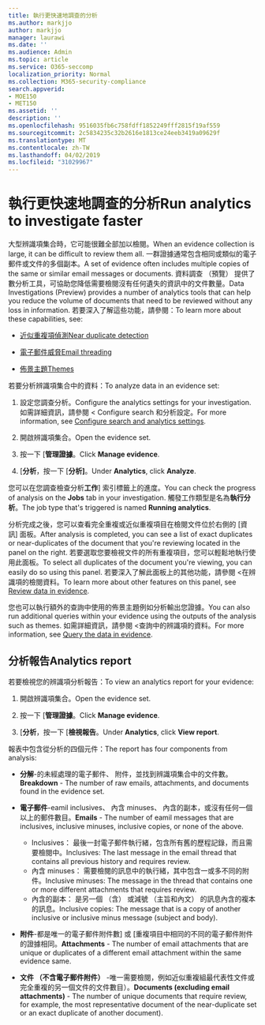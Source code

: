 ```yaml
---
title: 執行更快速地調查的分析
ms.author: markjjo
author: markjjo
manager: laurawi
ms.date: ''
ms.audience: Admin
ms.topic: article
ms.service: O365-seccomp
localization_priority: Normal
ms.collection: M365-security-compliance
search.appverid:
- MOE150
- MET150
ms.assetid: ''
description: ''
ms.openlocfilehash: 9516035fb6c758fdff1852249fff2815f19af559
ms.sourcegitcommit: 2c5834235c32b2616e1813ce24eeb3419a09629f
ms.translationtype: MT
ms.contentlocale: zh-TW
ms.lasthandoff: 04/02/2019
ms.locfileid: "31029967"
---
```

# <a name="run-analytics-to-investigate-faster"></a><span data-ttu-id="66c41-102">執行更快速地調查的分析</span><span class="sxs-lookup"><span data-stu-id="66c41-102">Run analytics to investigate faster</span></span>

<span data-ttu-id="66c41-103">大型辨識項集合時，它可能很難全部加以檢閱。</span><span class="sxs-lookup"><span data-stu-id="66c41-103">When an evidence collection is large, it can be difficult to review them all.</span></span> <span data-ttu-id="66c41-104">一群證據通常包含相同或類似的電子郵件或文件的多個副本。</span><span class="sxs-lookup"><span data-stu-id="66c41-104">A set of evidence often includes multiple copies of the same or similar email messages or documents.</span></span> <span data-ttu-id="66c41-105">資料調查 （預覽） 提供了數分析工具，可協助您降低需要檢閱沒有任何遺失的資訊中的文件數量。</span><span class="sxs-lookup"><span data-stu-id="66c41-105">Data Investigations (Preview) provides a number of analytics tools that can help you reduce the volume of documents that need to be reviewed without any loss in information.</span></span> <span data-ttu-id="66c41-106">若要深入了解這些功能，請參閱：</span><span class="sxs-lookup"><span data-stu-id="66c41-106">To learn more about these capabilities, see:</span></span>

- [<span data-ttu-id="66c41-107">近似重複項偵測</span><span class="sxs-lookup"><span data-stu-id="66c41-107">Near duplicate detection</span></span>](near-duplicates.md)

- [<span data-ttu-id="66c41-108">電子郵件威脅</span><span class="sxs-lookup"><span data-stu-id="66c41-108">Email threading</span></span>](email-threading.md)

- [<span data-ttu-id="66c41-109">佈景主題</span><span class="sxs-lookup"><span data-stu-id="66c41-109">Themes</span></span>](themes.md)

<span data-ttu-id="66c41-110">若要分析辨識項集合中的資料：</span><span class="sxs-lookup"><span data-stu-id="66c41-110">To analyze data in an evidence set:</span></span>

1. <span data-ttu-id="66c41-111">設定您調查分析。</span><span class="sxs-lookup"><span data-stu-id="66c41-111">Configure the analytics settings for your investigation.</span></span> <span data-ttu-id="66c41-112">如需詳細資訊，請參閱 < <b0>Configure search 和分析設定</b0>。</span><span class="sxs-lookup"><span data-stu-id="66c41-112">For more information, see [Configure search and analytics settings](configure-search-analytics-settings.md).</span></span>

2. <span data-ttu-id="66c41-113">開啟辨識項集合。</span><span class="sxs-lookup"><span data-stu-id="66c41-113">Open the evidence set.</span></span>

3. <span data-ttu-id="66c41-114">按一下 [**管理證據**。</span><span class="sxs-lookup"><span data-stu-id="66c41-114">Click **Manage evidence**.</span></span>

4. <span data-ttu-id="66c41-115">[**分析**，按一下 [**分析]**。</span><span class="sxs-lookup"><span data-stu-id="66c41-115">Under **Analytics**, click **Analyze**.</span></span>

<span data-ttu-id="66c41-116">您可以在您調查檢查分析**工作**] 索引標籤上的進度。</span><span class="sxs-lookup"><span data-stu-id="66c41-116">You can check the progress of analysis on the **Jobs** tab in your investigation.</span></span> <span data-ttu-id="66c41-117">觸發工作類型是名為**執行分析**。</span><span class="sxs-lookup"><span data-stu-id="66c41-117">The job type that's triggered is named **Running analytics**.</span></span>

 <span data-ttu-id="66c41-118">分析完成之後，您可以查看完全重複或近似重複項目在檢閱文件位於右側的 [資訊] 面板。</span><span class="sxs-lookup"><span data-stu-id="66c41-118">After analysis is completed, you can see a list of exact duplicates or near-duplicates of the document that you're reviewing located in the panel on the right.</span></span> <span data-ttu-id="66c41-119">若要選取您要檢視文件的所有重複項目，您可以輕鬆地執行使用此面板。</span><span class="sxs-lookup"><span data-stu-id="66c41-119">To select all duplicates of the document you're viewing, you can easily do so using this panel.</span></span> <span data-ttu-id="66c41-120">若要深入了解此面板上的其他功能，請參閱 <<c0>在辨識項的檢閱資料。</span><span class="sxs-lookup"><span data-stu-id="66c41-120">To learn more about other features on this panel, see [Review data in evidence](review-data-in-evidence.md).</span></span> 

<span data-ttu-id="66c41-121">您也可以執行額外的查詢中使用的佈景主題例如分析輸出您證據。</span><span class="sxs-lookup"><span data-stu-id="66c41-121">You can also run additional queries within your evidence using the outputs of the analysis such as themes.</span></span> <span data-ttu-id="66c41-122">如需詳細資訊，請參閱 <<c0>查詢中的辨識項的資料。</span><span class="sxs-lookup"><span data-stu-id="66c41-122">For more information, see [Query the data in evidence](evidence-query.md).</span></span>

## <a name="analytics-report"></a><span data-ttu-id="66c41-123">分析報告</span><span class="sxs-lookup"><span data-stu-id="66c41-123">Analytics report</span></span>

<span data-ttu-id="66c41-124">若要檢視您的辨識項分析報告：</span><span class="sxs-lookup"><span data-stu-id="66c41-124">To view an analytics report for your evidence:</span></span>

1. <span data-ttu-id="66c41-125">開啟辨識項集合。</span><span class="sxs-lookup"><span data-stu-id="66c41-125">Open the evidence set.</span></span>

2. <span data-ttu-id="66c41-126">按一下 [**管理證據**。</span><span class="sxs-lookup"><span data-stu-id="66c41-126">Click **Manage evidence**.</span></span>

3. <span data-ttu-id="66c41-127">[**分析**，按一下 [**檢視報告**。</span><span class="sxs-lookup"><span data-stu-id="66c41-127">Under **Analytics**, click **View report**.</span></span>

<span data-ttu-id="66c41-128">報表中包含從分析的四個元件：</span><span class="sxs-lookup"><span data-stu-id="66c41-128">The report has four components from analysis:</span></span>

- <span data-ttu-id="66c41-129">**分解**-的未經處理的電子郵件、 附件，並找到辨識項集合中的文件數。</span><span class="sxs-lookup"><span data-stu-id="66c41-129">**Breakdown** - The number of raw emails, attachments, and documents found in the evidence set.</span></span>

- <span data-ttu-id="66c41-130">**電子郵件**-eamil inclusives、 內含 minuses、 內含的副本，或沒有任何一個以上的郵件數目。</span><span class="sxs-lookup"><span data-stu-id="66c41-130">**Emails** - The number of eamil messages that are inclusives, inclusive minuses, inclusive copies, or none of the above.</span></span>
   - <span data-ttu-id="66c41-131">Inclusives： 最後一封電子郵件執行緒，包含所有舊的歷程記錄，而且需要檢閱中。</span><span class="sxs-lookup"><span data-stu-id="66c41-131">Inclusives: The last message in the email thread that contains all previous history and requires review.</span></span>
   - <span data-ttu-id="66c41-132">內含 minuses： 需要檢閱的訊息中的執行緒，其中包含一或多不同的附件。</span><span class="sxs-lookup"><span data-stu-id="66c41-132">Inclusive minuses: The message in the thread that contains one or more different attachments that requires review.</span></span>
   - <span data-ttu-id="66c41-133">內含的副本： 是另一個 （含） 或減號 （主旨和內文） 的訊息內含的複本的訊息。</span><span class="sxs-lookup"><span data-stu-id="66c41-133">Inclusive copies: The message that is a copy of another inclusive or inclusive minus message (subject and body).</span></span>

- <span data-ttu-id="66c41-134">**附件**-都是唯一的電子郵件附件數] 或 [重複項目中相同的不同的電子郵件附件的證據相同。</span><span class="sxs-lookup"><span data-stu-id="66c41-134">**Attachments** - The number of email attachments that are unique or duplicates of a different email attachment within the same evidence same.</span></span>

- <span data-ttu-id="66c41-135">**文件 （不含電子郵件附件）** -唯一需要檢閱，例如近似重複組最代表性文件或完全重複的另一個文件的文件數目）。</span><span class="sxs-lookup"><span data-stu-id="66c41-135">**Documents (excluding email attachments)** - The number of unique documents that require review, for example, the most representative document of the near-duplicate set or an exact duplicate of another document).</span></span>